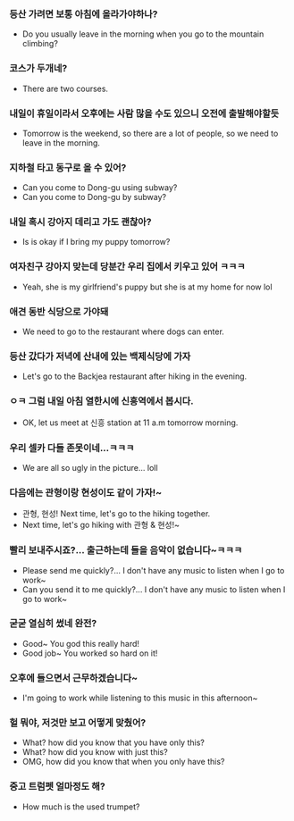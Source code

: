### 등산 가려면 보통 아침에 올라가야하나?

- Do you usually leave in the morning when you go to the mountain climbing?

### 코스가 두개네?

- There are two courses.

### 내일이 휴일이라서 오후에는 사람 많을 수도 있으니 오전에 출발해야할듯

- Tomorrow is the weekend, so there are a lot of people, so we need to leave in the morning.

### 지하철 타고 동구로 올 수 있어?

- Can you come to Dong-gu using subway?
- Can you come to Dong-gu by subway?

### 내일 혹시 강아지 데리고 가도 괜찮아?

- Is is okay if I bring my puppy tomorrow?

### 여자친구 강아지 맞는데 당분간 우리 집에서 키우고 있어 ㅋㅋㅋ

- Yeah, she is my girlfriend's puppy but she is at my home for now lol

### 애견 동반 식당으로 가야돼

- We need to go to the restaurant where dogs can enter.

### 등산 갔다가 저녁에 산내에 있는 백제식당에 가자

- Let's go to the Backjea restaurant after hiking in the evening.

### ㅇㅋ 그럼 내일 아침 열한시에 신흥역에서 봅시다.

- OK, let us meet at 신흥 station at 11 a.m tomorrow morning.

### 우리 셀카 다들 존못이네...ㅋㅋㅋ

- We are all so ugly in the picture... loll

### 다음에는 관형이랑 현성이도 같이 가자!~

- 관형, 현성! Next time, let's go to the hiking together.
- Next time, let's go hiking with 관형 & 현성!~

### 빨리 보내주시죠?... 출근하는데 들을 음악이 없습니다~ㅋㅋㅋ

- Please send me quickly?... I don't have any music to listen when I go to work~
- Can you send it to me quickly?... I don't have any music to listen when I go to work~

### 굳굳 열심히 썼네 완전?

- Good~ You god this really hard!
- Good job~ You worked so hard on it!

### 오후에 들으면서 근무하겠습니다~

- I'm going to work while listening to this music in this afternoon~

### 헐 뭐야, 저것만 보고 어떻게 맞췄어?

- What? how did you know that you have only this?
- What? how did you know with just this?
- OMG, how did you know that when you only have this?

### 중고 트럼펫 얼마정도 해?

- How much is the used trumpet?

